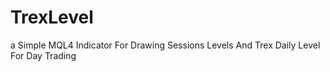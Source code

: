 # TrexLevel
a Simple MQL4 Indicator For Drawing  Sessions Levels And Trex Daily Level For Day Trading
